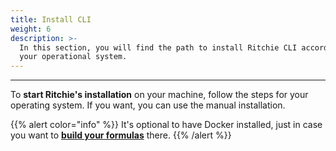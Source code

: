 ```yaml
---
title: Install CLI
weight: 6
description: >-
  In this section, you will find the path to install Ritchie CLI according to
  your operational system.
---
```


---

To **start Ritchie's installation** on your machine, follow the steps for your operating system. If you want, you can use the manual installation.

{{% alert color="info" %}}
It's optional to have Docker installed, just in case you want to [**build your formulas**](/docs-ritchie/how-to/formulas/build-formulas/) there.
{{% /alert %}}